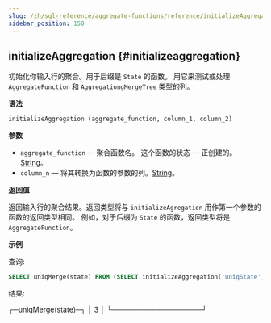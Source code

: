 ```yaml
---
slug: /zh/sql-reference/aggregate-functions/reference/initializeAggregation
sidebar_position: 150
---
```


## initializeAggregation {#initializeaggregation}

初始化你输入行的聚合。用于后缀是 `State` 的函数。
用它来测试或处理 `AggregateFunction` 和 `AggregationgMergeTree` 类型的列。

**语法**

``` sql
initializeAggregation (aggregate_function, column_1, column_2)
```

**参数**

-   `aggregate_function` — 聚合函数名。 这个函数的状态 — 正创建的。[String](../../../sql-reference/data-types/string.md#string)。
-   `column_n` — 将其转换为函数的参数的列。[String](../../../sql-reference/data-types/string.md#string)。

**返回值**

返回输入行的聚合结果。返回类型将与 `initializeAgregation` 用作第一个参数的函数的返回类型相同。
例如，对于后缀为 `State` 的函数，返回类型将是 `AggregateFunction`。

**示例**

查询:

```sql
SELECT uniqMerge(state) FROM (SELECT initializeAggregation('uniqState', number % 3) AS state FROM system.numbers LIMIT 10000);
```
结果:

┌─uniqMerge(state)─┐
│                3 │
└──────────────────┘
